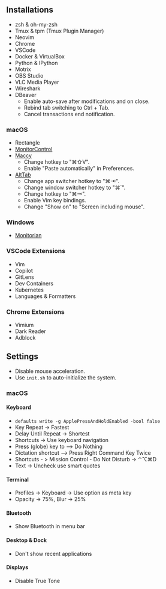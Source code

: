 ## Installations

- zsh & oh-my-zsh
- Tmux & tpm (Tmux Plugin Manager)
- Neovim
- Chrome
- VSCode
- Docker & VirtualBox
- Python & IPython
- Motrix
- OBS Studio
- VLC Media Player
- Wireshark
- DBeaver
  - Enable auto-save after modifications and on close.
  - Rebind tab switching to Ctrl + Tab.
  - Cancel transactions end notification.

### macOS

- Rectangle
- [MonitorControl](https://github.com/MonitorControl/MonitorControl)
- [Maccy](https://github.com/p0deje/Maccy)
  - Change hotkey to "⌘⇧V".
  - Enable "Paste automatically" in Preferences.
- [AltTab](https://github.com/lwouis/alt-tab-macos)
  - Change app switcher hotkey to "⌘⇥".
  - Change window switcher hotkey to "⌘`".
  - Change hotkey to "⌘⇥".
  - Enable Vim key bindings.
  - Change "Show on" to "Screen including mouse".

### Windows

- [Monitorian](https://github.com/emoacht/Monitorian)

### VSCode Extensions

- Vim
- Copilot
- GitLens
- Dev Containers
- Kubernetes
- Languages & Formatters

### Chrome Extensions

- Vimium
- Dark Reader
- Adblock

## Settings

- Disable mouse acceleration.
- Use `init.sh` to auto-initialize the system.

### macOS

#### Keyboard

- `defaults write -g ApplePressAndHoldEnabled -bool false`
- Key Repeat -> Fastest
- Delay Until Repeat -> Shortest
- Shortcuts -> Use keyboard navigation
- Press (globe) key to --> Do Nothing
- Dictation shortcut --> Press Right Command Key Twice
- Shortcuts - > Mission Control - Do Not Disturb -> ⌃⌥⌘D
- Text -> Uncheck use smart quotes

#### Terminal

- Profiles -> Keyboard -> Use option as meta key
- Opacity -> 75%, Blur -> 25%

#### Bluetooth

- Show Bluetooth in menu bar

#### Desktop & Dock

- Don't show recent applications

#### Displays

- Disable True Tone
